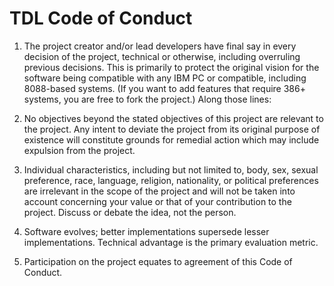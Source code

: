 # TDL Code of Conduct

1. The project creator and/or lead developers have final say in every
decision of the project, technical or otherwise, including overruling previous
decisions.  This is primarily to protect the original vision for the software
being compatible with any IBM PC or compatible, including 8088-based systems.
(If you want to add features that require 386+ systems, you are free to fork
the project.)  Along those lines:

1. No objectives beyond the stated objectives of this project are
relevant to the project. Any intent to deviate the project from its
original purpose of existence will constitute grounds for remedial
action which may include expulsion from the project.

1. Individual characteristics, including but not limited to, body, sex,
sexual preference, race, language, religion, nationality, or political
preferences are irrelevant in the scope of the project and will not be
taken into account concerning your value or that of your contribution to
the project.  Discuss or debate the idea, not the person.

1. Software evolves; better implementations supersede lesser
implementations. Technical advantage is the primary evaluation metric.

1. Participation on the project equates to agreement of this Code of
Conduct.

